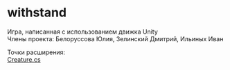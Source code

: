 # withstand
Игра, написанная с использованием движка Unity  
Члены проекта: Белоруссова Юлия, Зелинский Дмитрий, Ильиных Иван

Точки расширения:  
[Creature.cs](blob/master/Assets/Scripts/Models/Creatures/ICreature.cs)
